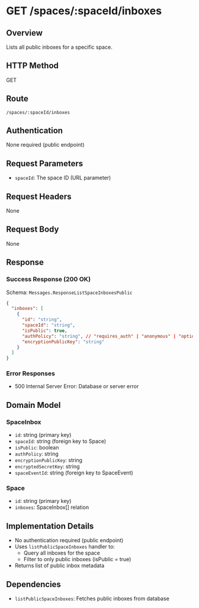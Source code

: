 # GET /spaces/:spaceId/inboxes

## Overview
Lists all public inboxes for a specific space.

## HTTP Method
GET

## Route
`/spaces/:spaceId/inboxes`

## Authentication
None required (public endpoint)

## Request Parameters
- `spaceId`: The space ID (URL parameter)

## Request Headers
None

## Request Body
None

## Response
### Success Response (200 OK)
Schema: `Messages.ResponseListSpaceInboxesPublic`
```json
{
  "inboxes": [
    {
      "id": "string",
      "spaceId": "string",
      "isPublic": true,
      "authPolicy": "string", // "requires_auth" | "anonymous" | "optional_auth"
      "encryptionPublicKey": "string"
    }
  ]
}
```

### Error Responses
- 500 Internal Server Error: Database or server error

## Domain Model
### SpaceInbox
- `id`: string (primary key)
- `spaceId`: string (foreign key to Space)
- `isPublic`: boolean
- `authPolicy`: string
- `encryptionPublicKey`: string
- `encryptedSecretKey`: string
- `spaceEventId`: string (foreign key to SpaceEvent)

### Space
- `id`: string (primary key)
- `inboxes`: SpaceInbox[] relation

## Implementation Details
- No authentication required (public endpoint)
- Uses `listPublicSpaceInboxes` handler to:
  - Query all inboxes for the space
  - Filter to only public inboxes (isPublic = true)
- Returns list of public inbox metadata

## Dependencies
- `listPublicSpaceInboxes`: Fetches public inboxes from database